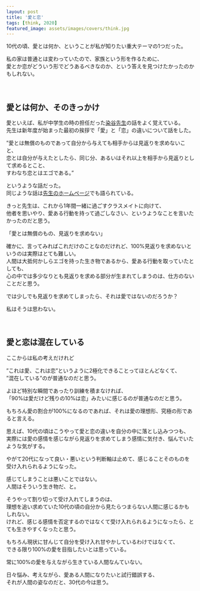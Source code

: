 ```yaml
---
layout: post
title: '愛と恋'
tags: [think, 2020]
featured_image: assets/images/covers/think.jpg
---
```


10代の頃、愛とは何か、ということが私が知りたい重大テーマの1つだった。

私の家は普通とは変わっていたので、家族という形を作るために、  
愛とか恋がどういう形でどうあるべきなのか、という答えを見つけたかったのかもしれない。  
<br>
<br>

## 愛とは何か、そのきっかけ

愛といえば、私が中学生の時の担任だった[染谷先生](http://www.asahi-net.or.jp/~TY3K-SMY/index.html)の話をよく覚えている。  
先生は新年度が始まった最初の挨拶で「愛」と「恋」の違いについて話をした。  

”愛とは無償のものであって自分から与えても相手からは見返りを求めないこと、  
恋とは自分が与えたとしたら、同じ分、あるいはそれ以上を相手から見返りとして求めるとこと、  
すわなち恋とはエゴである。”  

というような話だった。  
同じような話は[先生のホームページ](http://www.asahi-net.or.jp/~TY3K-SMY/essay22.html)でも語られている。  

きっと先生は、これから1年間一緒に過ごすクラスメイトに向けて、  
他者を思いやり、愛ある行動を持って過ごしなさい、というようなことを言いたかったのだと思う。  

「愛とは無償のもの、見返りを求めない」  

確かに、言ってみればこれだけのことなのだけれど、100%見返りを求めないというのは実際はとても難しい。  
人間は大抵何かしらエゴを持った生き物であるから、愛ある行動を取っていたとしても、  
心の中では多少なりとも見返りを求める部分が生まれてしまうのは、仕方のないことだと思う。  

では少しでも見返りを求めてしまったら、それは愛ではないのだろうか？  

私はそうは思わない。  
<br>
<br>

## 愛と恋は混在している

ここからは私の考えだけれど  

”これは愛、これは恋”というように2極化できることってほとんどなくて、  
”混在している”のが普通なのだと思う。  

よほど特別な瞬間であったり訓練を積まなければ、  
「90%は愛だけど残りの10%は恋」みたいに感じるのが普通なのだと思う。  

もちろん愛の割合が100%になるのであれば、それは愛の理想形、究極の形であると言える。  

思えば、10代の頃はこうやって愛と恋の違いを自分の中に落とし込みつつも、  
実際には愛の感情を感じながら見返りを求めてしまう感情に気付き、悩んでいたような気がする。  

やがて20代になって良い・悪いという判断軸は止めて、感じることそのものを受け入れられるようになった。  

感じてしまうことは悪いことではない。  
人間はそういう生き物だ、と。  

そうやって割り切って受け入れてしまうのは、  
理想を追い求めていた10代の頃の自分から見たらつまらない人間に感じるかもしれない。  
けれど、感じる感情を否定するのではなくて受け入れられるようになったら、とても生きやすくなったと思う。  

もちろん現状に甘んじて自分を受け入れ甘やかしているわけではなくて、  
できる限り100%の愛を目指したいとは思っている。  

常に100%の愛を与えながら生きている人間なんていない。
  
日々悩み、考えながら、愛ある人間になりたいと試行錯誤する、  
それが人間の姿なのだと、30代の今は思う。  